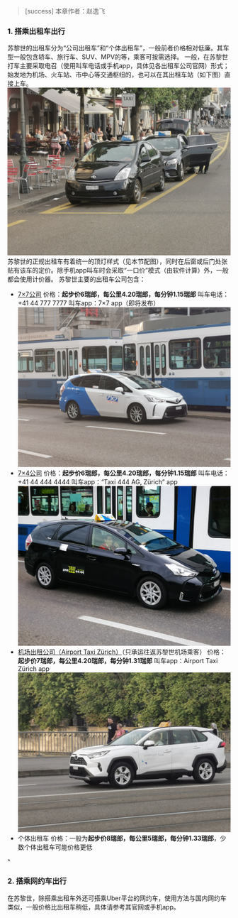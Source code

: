 > [success] 本章作者：赵逸飞

### **1. 搭乘出租车出行**
苏黎世的出租车分为“公司出租车”和“个体出租车”，一般前者价格相对低廉。其车型一般包含轿车、旅行车、SUV、MPV的等，乘客可按需选择。
一般，在苏黎世打车主要采取电召（使用叫车电话或手机app，具体见各出租车公司官网）形式；始发地为机场、火车站、市中心等交通枢纽的，也可以在其出租车站（如下图）直接上车。
![](../../.topwrite/assets/d90c3e50c1d2e26592f26b5abd1824d.jpg)
苏黎世的正规出租车有着统一的顶灯样式（见本节配图），同时在后窗或后门处张贴有该车的定价。除手机app叫车时会采取“一口价”模式（由软件计算）外，一般都会使用计价器。
苏黎世主要的出租车公司包含：
- [7×7公司](<https://www.7x7.ch/en/chauffeur-services/taxis/>)
价格：**起步价6瑞郎，每公里4.20瑞郎，每分钟1.15瑞郎**
叫车电话：+41 44 777 7777
叫车app：7×7 app（即将发布）
![](../../.topwrite/assets/7a4d85d529ed20c520f9cfe9967aeeb.jpg)
- [7×4公司](<https://www.taxi444.ch/>)
价格：**起步价6瑞郎，每公里4.20瑞郎，每分钟1.15瑞郎**
叫车电话：+41 44 444 4444
叫车app：“Taxi 444 AG, Zürich” app
![](../../.topwrite/assets/a2a5ff9c65a4e56500e3d2bf4099dd8.jpg)
- [机场出租公司（Airport Taxi Zürich）](<https://www.airporttaxi-zuerich.ch/en>)（只承运往返苏黎世机场乘客）
价格：**起步价7瑞郎，每公里4.20瑞郎，每分钟1.31瑞郎**
叫车app：Airport Taxi Zürich app
![](../../.topwrite/assets/f4c19107bf54d09c4f1dd3ff5a8a8b9.jpg)
- 个体出租车
价格：一般为**起步价8瑞郎，每公里5瑞郎，每分钟1.33瑞郎**，少数个体出租车可能价格更低

^
### **2. 搭乘网约车出行**
在苏黎世，除搭乘出租车外还可搭乘Uber平台的网约车，使用方法与国内网约车类似，一般价格比出租车稍低，具体请参考其官网或手机app。